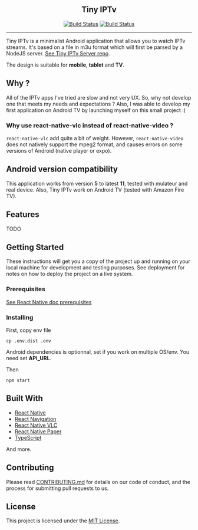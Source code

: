 <!-- <p align="center"><img src="./docs/logo.png" width="150" /></p> -->
<h2 align="center">Tiny IPTv</h2>
<p align="center">
    <a href="https://github.com/stephane-r/Tiny-IPTv/tags"><img src="https://travis-ci.org/google/clasp.svg?branch=master" alt="Build Status"></a>
    <a href="https://github.com/stephane-r/Tiny-IPTv/pulls"><img src="https://img.shields.io/badge/PRs-welcome-brightgreen.svg" alt="Build Status"></a>
</p>

<hr>

Tiny IPTv is a minimalist Android application that allows you to watch IPTv streams. It's based on a file in m3u format which will first be parsed by a NodeJS server. [See Tiny IPTv Server repo](https://github.com/stephane-r/Tiny-IPTv-Server).

The design is suitable for **mobile**, **tablet** and **TV**.

## Why ?

All of the IPTv apps I've tried are slow and not very UX. So, why not develop one that meets my needs and expectations ? Also, I was able to develop my first application on Android TV by launching myself on this small project :)

### Why use react-native-vlc instead of react-native-video ?

`react-native-vlc` add quite a bit of weight. However, `react-native-video` does not natively support the mpeg2 format, and causes errors on some versions of Android (native player or expo).

## Android version compatibility

This application works from version **5** to latest **11**, tested with mulateur and real device. Also, Tiny IPTv work on Android TV (tested with Amazon Fire TV).

## Features

TODO

## Getting Started

These instructions will get you a copy of the project up and running on your local machine for development and testing purposes. See deployment for notes on how to deploy the project on a live system.

### Prerequisites

[See React Native doc prerequisites](https://reactnative.dev/docs/getting-started#prerequisites)

### Installing

First, copy env file

`cp .env.dist .env`

Android dependencies is optionnal, set if you work on multiple OS/env. You need set **API_URL**.

Then

`npm start`

## Built With

- [React Native](https://facebook.github.io/react-native/)
- [React Navigation](https://reactnavigation.org/)
- [React Native VLC](https://www.npmjs.com/package/@imokhles/react-native-vlc)
- [React Native Paper](https://callstack.github.io/react-native-paper/index.html)
- [TypeScript](https://www.typescriptlang.org/)

And more.

## Contributing

Please read [CONTRIBUTING.md]() for details on our code of conduct, and the process for submitting pull requests to us.

## License

This project is licensed under the [MIT License](./LICENSE.md).

